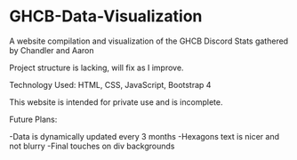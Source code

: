 # GHCB-Data-Visualization
A website compilation and visualization of the GHCB Discord Stats gathered by Chandler and Aaron 

Project structure is lacking, will fix as I improve.

Technology Used: HTML, CSS, JavaScript, Bootstrap 4

This website is intended for private use and is incomplete.

Future Plans:

-Data is dynamically updated every 3 months 
-Hexagons text is nicer and not blurry
-Final touches on div backgrounds
